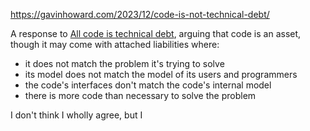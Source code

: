 https://gavinhoward.com/2023/12/code-is-not-technical-debt/

A response to [All code is technical debt](https://www.tokyodev.com/articles/all-code-is-technical-debt), arguing that code is an asset, though it may come with attached liabilities where:

- it does not match the problem it's trying to solve
- its model does not match the model of its users and programmers
- the code's interfaces don't match the code's internal model
- there is more code than necessary to solve the problem

I don't think I wholly agree, but I 